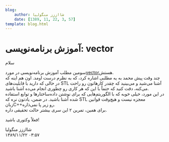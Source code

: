 ```yaml
---
blog:
    author: شااززز منگولیا
    date: [1389, 11, 22, 3, 57]
template: blog.html
---
```

# آموزش برنامه‌نویسی: vector

<div class="cnt">
سلام<p></p>
<p>سومین مطلب آموزش برنامه‌نویسی در مورد<a href="http://s1.picofile.com/file/6341097582/vector.pdf.html">vector</a>هستش.<br/>چند وقت پیش محمد به یه مطلبی اشاره کرد، که به نظرم درست اومد. اون هم اینه که در حالی که دارید با قابلیت‌های STL آشنا می‌شید و می‌بینید که چقدر کارهاتون رو راحت می‌کنه، دقت کنید که حتماً با این که هر کاری رو چطوری انجام می‌ده آشنا باشید.<br/>در این مورد، خیلی خوبه که با الگوریتم‌هایی که برای نوشتن داده‌ساختارها و توابع استفاده شده آشنا باشید. در ضمن، یادتون نره که STL معجزه نیست و هیچ‌وقت قوانین زبانC++رو زیر پا نمی‌ذاره.<br/>برای همین، تمرین ۲ این سری بیشتر حالت تحقیقی داره.</p>
<p>فعلاً وکتوری باشید!</p>
<p></p>
</div>

<div class="blog-info">
    <div class="blog-author">شااززز منگولیا</div>
    <div class="blog-date">۱۳۸۹/۱۱/۲۲ ۰۳:۵۷</div>
</div>

